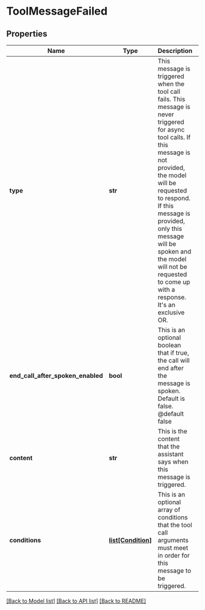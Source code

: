 # ToolMessageFailed

## Properties
Name | Type | Description | Notes
------------ | ------------- | ------------- | -------------
**type** | **str** | This message is triggered when the tool call fails.  This message is never triggered for async tool calls.  If this message is not provided, the model will be requested to respond.  If this message is provided, only this message will be spoken and the model will not be requested to come up with a response. It&#x27;s an exclusive OR. | 
**end_call_after_spoken_enabled** | **bool** | This is an optional boolean that if true, the call will end after the message is spoken. Default is false.  @default false | [optional] 
**content** | **str** | This is the content that the assistant says when this message is triggered. | 
**conditions** | [**list[Condition]**](Condition.md) | This is an optional array of conditions that the tool call arguments must meet in order for this message to be triggered. | [optional] 

[[Back to Model list]](../README.md#documentation-for-models) [[Back to API list]](../README.md#documentation-for-api-endpoints) [[Back to README]](../README.md)

